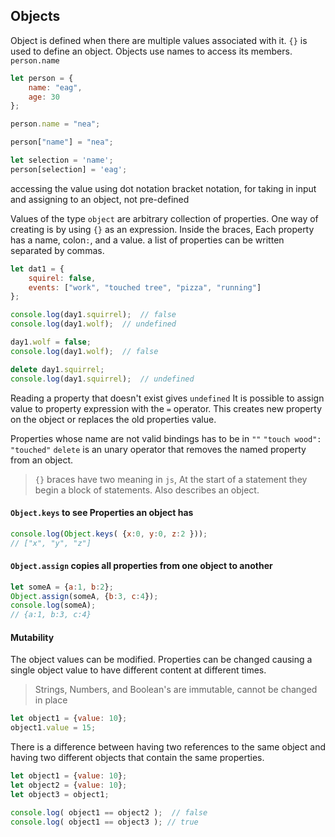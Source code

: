 ## Objects

Object is defined when there are multiple values associated with it.
`{}` is used to define an object.
Objects  use names to access its members. `person.name`

```js
let person = {
	name: "eag",
	age: 30
};

person.name = "nea";

person["name"] = "nea";

let selection = 'name';
person[selection] = 'eag';
```
accessing the value  using dot notation
bracket notation,  for taking in input and assigning to an object, not pre-defined

Values of the type `object` are arbitrary collection of properties.
One way of creating is by using `{}` as an expression.
Inside the braces, Each property has a name, colon`:`, and a value.
a list of properties can be written separated by commas.
```js
let dat1 = {
	squirel: false,
	events: ["work", "touched tree", "pizza", "running"]
};

console.log(day1.squirrel);  // false
console.log(day1.wolf);  // undefined

day1.wolf = false;
console.log(day1.wolf);  // false

delete day1.squirrel;
console.log(day1.squirrel);  // undefined
```

Reading a property that doesn't exist gives `undefined`
It is possible to assign value to property expression with the `=` operator.
This creates new property on the object or replaces the old properties value.

Properties whose name are not valid bindings has to be in `""`    `"touch wood": "touched"`
`delete` is an unary operator that removes the named property from an object.

> `{}` braces have two meaning in `js`, 
  At the start of a statement they begin a block of statements. Also describes an object.


#### `Object.keys` to see Properties an object has
```js
console.log(Object.keys( {x:0, y:0, z:2 }));
// ["x", "y", "z"]
```

#### `Object.assign` copies all properties from one object to another
```js
let someA = {a:1, b:2};
Object.assign(someA, {b:3, c:4});
console.log(someA);
// {a:1, b:3, c:4}
```


#### Mutability
The object values can be modified. Properties can be changed causing a single object value to have different content at different times.
> Strings, Numbers, and Boolean's are immutable, cannot be changed in place
```js
let object1 = {value: 10};
object1.value = 15;
```

There is a difference between having two references to the same object and having two different objects that contain the same properties.
```js
let object1 = {value: 10};
let object2 = {value: 10};
let object3 = object1;

console.log( object1 == object2 );  // false
console.log( object1 == object3 ); // true
```

